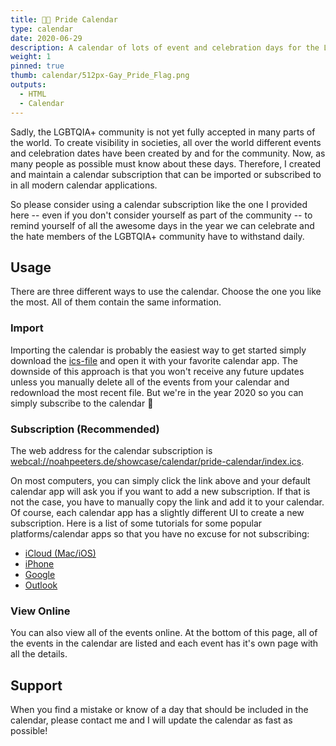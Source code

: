 ```yaml
---
title: 🏳️‍🌈 Pride Calendar
type: calendar
date: 2020-06-29
description: A calendar of lots of event and celebration days for the LGBTQIA+ community.
weight: 1
pinned: true
thumb: calendar/512px-Gay_Pride_Flag.png
outputs:
  - HTML
  - Calendar
---
```


Sadly, the LGBTQIA+ community is not yet fully accepted in many parts of the world. To create visibility in societies, all over the world different events and celebration dates have been created by and for the community.
Now, as many people as possible must know about these days. Therefore, I created and maintain a calendar subscription that can be imported or subscribed to in all modern calendar applications.

So please consider using a calendar subscription like the one I provided here -- even if you don't consider yourself as part of the community -- to remind yourself of all the awesome days in the year we can celebrate and the hate members of the LGBTQIA+ community have to withstand daily.

## Usage

There are three different ways to use the calendar. Choose the one you like the most. All of them contain the same information.

### Import

Importing the calendar is probably the easiest way to get started simply download the [ics-file](https://noahpeeters.de/showcase/calendar/pride-calendar/index.ics) and open it with your favorite calendar app. The downside of this approach is that you won't receive any future updates unless you manually delete all of the events from your calendar and redownload the most recent file. But we're in the year 2020 so you can simply subscribe to the calendar :tada:

### Subscription (Recommended)

The web address for the calendar subscription is [webcal://noahpeeters.de/showcase/calendar/pride-calendar/index.ics](webcal://noahpeeters.de/showcase/calendar/pride-calendar/index.ics).

On most computers, you can simply click the link above and your default calendar app will ask you if you want to add a new subscription. If that is not the case, you have to manually copy the link and add it to your calendar. Of course, each calendar app has a slightly different UI to create a new subscription. Here is a list of some tutorials for some popular platforms/calendar apps so that you have no excuse for not subscribing:
 - [iCloud (Mac/iOS)](https://support.apple.com/en-us/HT202361)
 - [iPhone](https://www.macrumors.com/how-to/subscribe-to-calendars-on-iphone-ipad/)
 - [Google](https://support.google.com/calendar/answer/37100?co=GENIE.Platform%3DDesktop&hl=en)
 - [Outlook](https://support.microsoft.com/en-us/office/import-or-subscribe-to-a-calendar-in-outlook-com-cff1429c-5af6-41ec-a5b4-74f2c278e98c)

### View Online

You can also view all of the events online. At the bottom of this page, all of the events in the calendar are listed and each event has it's own page with all the details.

## Support

When you find a mistake or know of a day that should be included in the calendar, please contact me and I will update the calendar as fast as possible!

